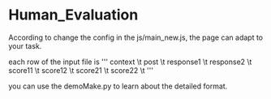 # Human_Evaluation

According to change the config in the js/main_new.js, the page can adapt to your task.

each row of the input file is 
'''
context \t post \t response1 \t response2 \t score11 \t score12 \t score21 \t score22 \t 
'''

you can use the demoMake.py to learn about the detailed format.
